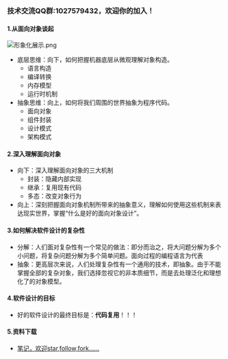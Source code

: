 ### 技术交流QQ群:1027579432，欢迎你的加入！
#### 1.从面向对象谈起
![形象化展示.png](https://upload-images.jianshu.io/upload_images/13407176-efa59c873a699e69.png?imageMogr2/auto-orient/strip%7CimageView2/2/w/1240)
- 底层思维：向下，如何把握机器底层从微观理解对象构造。
    - 语言构造
    - 编译转换
    - 内存模型
    - 运行时机制
- 抽象思维：向上，如何将我们周围的世界抽象为程序代码。
    - 面向对象
    - 组件封装
    - 设计模式
    - 架构模式
#### 2.深入理解面向对象
- 向下：深入理解面向对象的三大机制
    - 封装：隐藏内部实现
    - 继承：复用现有代码
    - 多态：改变对象行为
- 向上：深刻把握面向对象机制所带来的抽象意义，理解如何使用这些机制来表达现实世界，掌握“什么是好的面向对象设计”。
#### 3.如何解决软件设计的复杂性
- 分解：人们面对复杂性有一个常见的做法：即分而治之，将大问题分解为多个小问题，将复杂问题分解为多个简单问题。面向过程的编程语言为代表
- 抽象：更高层次来说，人们处理复杂性有一个通用的技术，即抽象。由于不能掌握全部的复杂对象，我们选择忽视它的非本质细节，而是去处理泛化和理想化了的对象模型。
#### 4.软件设计的目标
- 好的软件设计的最终目标是：**代码复用**！！！
#### 5.资料下载
- [笔记，欢迎star,follow,fork......](https://github.com/cdlwhm1217096231/Linux/tree/master/Shell%E8%84%9A%E6%9C%AC%E7%BC%96%E7%A8%8B)